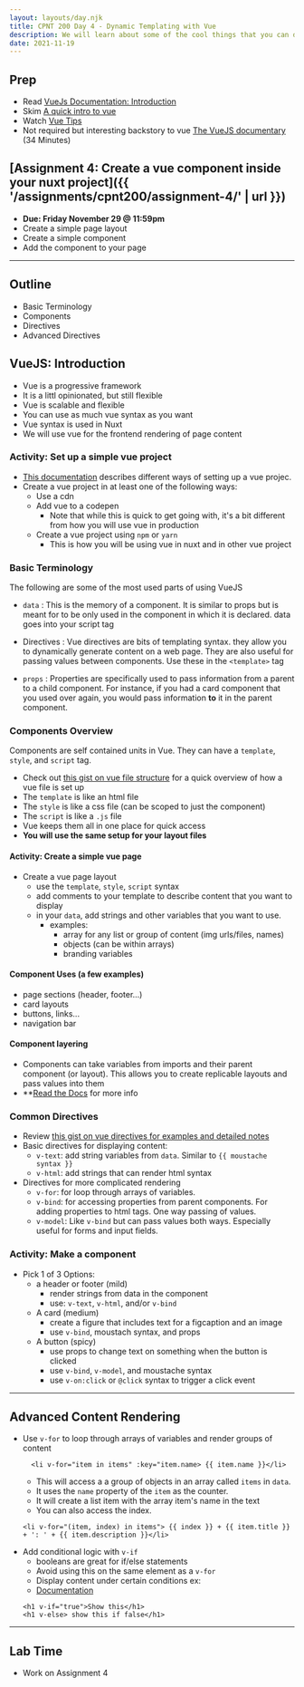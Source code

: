 ```yaml
---
layout: layouts/day.njk
title: CPNT 200 Day 4 - Dynamic Templating with Vue
description: We will learn about some of the cool things that you can do with vuejs. We will especially focus on some of the important terminology and directives used to make dynamic components.
date: 2021-11-19
---
```


## Prep
- Read [VueJs Documentation: Introduction](https://vuejs.org/v2/guide/)
- Skim [A quick intro to vue](https://medium.com/free-code-camp/a-quick-introduction-to-vue-js-72937ee8880d)
- Watch [Vue Tips](https://www.youtube.com/watch?v=r5rcdqkYAes)
- Not required but interesting backstory to vue [The VueJS documentary](https://www.youtube.com/watch?v=OrxmtDw4pVI) (34 Minutes)
  

## [Assignment 4: Create a vue component inside your nuxt project]({{ '/assignments/cpnt200/assignment-4/' | url }})
- **Due: Friday November 29 @ 11:59pm**
- Create a simple page layout
- Create a simple component
- Add the component to your page
---

## Outline
- Basic Terminology
- Components
- Directives
- Advanced Directives


## VueJS: Introduction
- Vue is a progressive framework
- It is a littl opinionated, but still flexible
- Vue is scalable and flexible
- You can use as much vue syntax as you want
- Vue syntax is used in Nuxt
- We will use vue for the frontend rendering of page content

### Activity: Set up a simple vue project
- [This documentation](https://vuejs.org/v2/guide/installation.html#CDN) describes different ways of setting up a vue projec.
- Create a vue project in at least one of the following ways:
  - Use a cdn
  - Add vue to a codepen
    - Note that while this is quick to get going with, it's a bit different from how you will use vue in production
  - Create a vue project using `npm` or `yarn`
    - This is how you will be using vue in nuxt and in other vue project

### Basic Terminology
The following are some of the most used parts of using VueJS

- `data`
  : This is the memory of a component. It is similar to props but is meant for to be only used in the component in which it is declared. data goes into your script tag

- Directives
  : Vue directives are bits of templating syntax. they allow you to dynamically generate content on a web page. They are also useful for passing values between components. Use these in the `<template>` tag

- `props`
  : Properties are specifically used to pass information from a parent to a child component. For instance, if you had a card component that you used over again, you would pass information **to** it in the parent component.

### Components Overview
Components are self contained units in Vue. They can have a `template`, `style`, and `script` tag.
- Check out [this gist on vue file structure](https://gist.github.com/lilyx13/7b28e3dfdb0e075e97706f08c8e4ce39) for a quick overview of how a vue file is set up
- The `template` is like an html file
- The `style` is like a css file (can be scoped to just the component)
- The `script` is like a `.js` file
- Vue keeps them all in one place for quick access 
- **You will use the same setup for your layout files**

#### Activity: Create a simple vue page
- Create a vue page layout
  - use the `template`, `style`, `script` syntax
  - add comments to your template to describe content that you want to display
  - in your `data`, add strings and other variables that you want to use.
    - examples:
      - array for any list or group of content (img urls/files, names)
      - objects (can be within arrays)
      - branding variables

#### Component Uses (a few examples)
- page sections (header, footer...)
- card layouts
- buttons, links...
- navigation bar

#### Component layering
- Components can take variables from imports and their parent component (or layout). This allows you to create replicable layouts and pass values into them
- **[Read the Docs](https://vuejs.org/v2/guide/single-file-components.html) for more info

### Common Directives
- Review [this gist on vue directives for examples and detailed notes](https://gist.github.com/lilyx13/bd6ceed5c3ffd642d01ce670fc8893b1)
- Basic directives for displaying content:
  - `v-text`: add string variables from `data`. Similar to `{{ moustache syntax }}`
  - `v-html`: add strings that can render html syntax
- Directives for more complicated rendering
  - `v-for`: for loop through arrays of variables.
  - `v-bind`: for accessing properties from parent components. For adding properties to html tags. One way passing of values.
  - `v-model`: Like `v-bind` but can pass values both ways. Especially useful for forms and input fields.

### Activity: Make a component

- Pick 1 of 3 Options:
  - a header or footer  (mild)
    - render strings from data in the component
    - use: `v-text`, `v-html`, and/or `v-bind`
  - A card (medium)
    - create a figure that includes text for a figcaption and an image
    - use `v-bind`, moustach syntax, and props
  - A button (spicy)
    - use props to change text on something when the button is clicked
    - use `v-bind`, `v-model`, and moustache syntax
    - use `v-on:click` or `@click` syntax to trigger a click event
---

## Advanced Content Rendering

- Use `v-for` to loop through arrays of variables and render groups of content
  ```
    <li v-for="item in items" :key="item.name> {{ item.name }}</li>
  ```
  - This will access a a group of objects in an array called `items` in `data`.
  - It uses the `name` property of the `item` as the counter.
  - It will create a list item with the array item's name in the text
  - You  can also access the index.
  ```
  <li v-for="(item, index) in items"> {{ index }} + {{ item.title }} + ': ' + {{ item.description }}</li>
  ```
- Add conditional logic with `v-if`
  - booleans are great for if/else statements
  - Avoid using this on the same element as a `v-for`
  - Display content under certain conditions ex:
  - [Documentation](https://vuejs.org/v2/guide/conditional.html)
  ```
  <h1 v-if="true">Show this</h1>
  <h1 v-else> show this if false</h1>
  ```
---

## Lab Time
- Work on Assignment 4